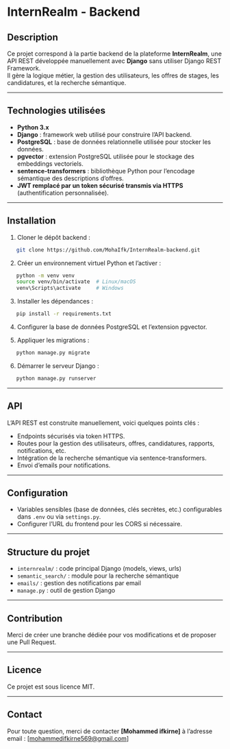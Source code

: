 # InternRealm - Backend

## Description

Ce projet correspond à la partie backend de la plateforme **InternRealm**, une API REST développée manuellement avec **Django** sans utiliser Django REST Framework.  
Il gère la logique métier, la gestion des utilisateurs, les offres de stages, les candidatures, et la recherche sémantique.

---

## Technologies utilisées

- **Python 3.x**
- **Django** : framework web utilisé pour construire l’API backend.
- **PostgreSQL** : base de données relationnelle utilisée pour stocker les données.
- **pgvector** : extension PostgreSQL utilisée pour le stockage des embeddings vectoriels.
- **sentence-transformers** : bibliothèque Python pour l’encodage sémantique des descriptions d’offres.
- **JWT remplacé par un token sécurisé transmis via HTTPS** (authentification personnalisée).

---

## Installation

1. Cloner le dépôt backend :
```bash
   git clone https://github.com/MohaIfk/InternRealm-backend.git
````

2. Créer un environnement virtuel Python et l’activer :

```bash
   python -m venv venv
   source venv/bin/activate  # Linux/macOS
   venv\Scripts\activate     # Windows
```

3. Installer les dépendances :

```bash
   pip install -r requirements.txt
```

4. Configurer la base de données PostgreSQL et l’extension pgvector.

5. Appliquer les migrations :

```bash
   python manage.py migrate
```

6. Démarrer le serveur Django :

```bash
   python manage.py runserver
```

---

## API

L’API REST est construite manuellement, voici quelques points clés :

* Endpoints sécurisés via token HTTPS.
* Routes pour la gestion des utilisateurs, offres, candidatures, rapports, notifications, etc.
* Intégration de la recherche sémantique via sentence-transformers.
* Envoi d’emails pour notifications.

---

## Configuration

* Variables sensibles (base de données, clés secrètes, etc.) configurables dans `.env` ou via `settings.py`.
* Configurer l’URL du frontend pour les CORS si nécessaire.

---

## Structure du projet

* `internrealm/` : code principal Django (models, views, urls)
* `semantic_search/` : module pour la recherche sémantique
* `emails/` : gestion des notifications par email
* `manage.py` : outil de gestion Django

---

## Contribution

Merci de créer une branche dédiée pour vos modifications et de proposer une Pull Request.

---

## Licence

Ce projet est sous licence MIT.

---

## Contact

Pour toute question, merci de contacter **\[Mohammed ifkirne]** à l’adresse email : \[[mohammedifkirne569@gmail.com](mailto:mohammedifkirne569@gmail.com)]
